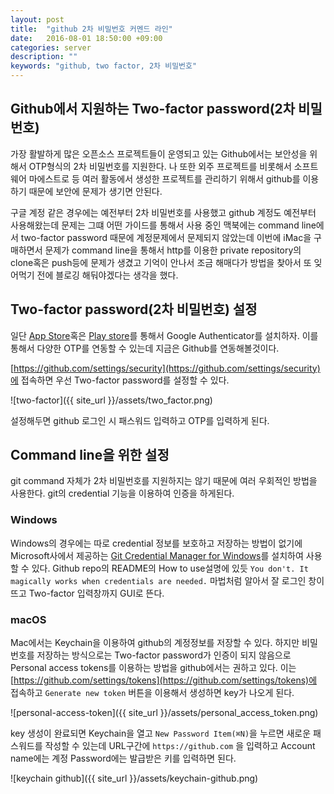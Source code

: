 ```yaml
---
layout: post
title:  "github 2차 비밀번호 커멘드 라인"
date:   2016-08-01 18:50:00 +09:00
categories: server
description: ""
keywords: "github, two factor, 2차 비밀번호"
---
```


## Github에서 지원하는 Two-factor password(2차 비밀번호)

가장 활발하게 많은 오픈소스 프로젝트들이 운영되고 있는 Github에서는 보안성을 위해서 OTP형식의 2차 비밀번호를 지원한다. 나 또한 외주 프로젝트를 비롯해서 소프트웨어 마에스트로 등 여러 활동에서 생성한 프로젝트를 관리하기 위해서 github를 이용하기 때문에 보안에 문제가 생기면 안된다.

구글 계정 같은 경우에는 예전부터 2차 비밀번호를 사용했고 github 계정도 예전부터 사용해왔는데 문제는 그떄 어떤 가이드를 통해서 사용 중인 맥북에는 command line에서 two-factor password 때문에 계정문제에서 문제되지 않았는데 이번에 iMac을 구매하면서 문제가 command line을 통해서 http를 이용한 private repository의 clone혹은 push등에 문제가 생겼고 기억이 안나서 조금 해매다가 방법을 찾아서 또 잊어먹기 전에 블로깅 해둬야겠다는 생각을 했다.


## Two-factor password(2차 비밀번호) 설정

일단 [App Store](https://itunes.apple.com/kr/app/google-authenticator/id388497605)혹은 [Play store](https://play.google.com/store/apps/details?id=com.google.android.apps.authenticator2)를 통해서 Google Authenticator를 설치하자. 이를 통해서 다양한 OTP를 연동할 수 있는데 지금은 Github를 연동해볼것이다.

[https://github.com/settings/security](https://github.com/settings/security)에 접속하면 우선 Two-factor password를 설정할 수 있다.

![two-factor]({{ site_url }}/assets/two_factor.png)

설정해두면 github 로그인 시 패스워드 입력하고 OTP를 입력하게 된다. 

## Command line을 위한 설정

git command 자체가 2차 비밀번호를 지원하지는 않기 때문에 여러 우회적인 방법을 사용한다. git의 credential 기능을 이용하여 인증을 하게된다. 

### Windows

Windows의 경우에는 따로 credential 정보를 보호하고 저장하는 방법이 없기에 Microsoft사에서 제공하는 [Git Credential Manager for Windows](https://github.com/Microsoft/Git-Credential-Manager-for-Windows)를 설치하여 사용할 수 있다. Github repo의 README의 How to use설명에 있듯 ```You don't. It magically works when credentials are needed.``` 마법처럼 알아서 잘 로그인 창이 뜨고 Two-factor 입력창까지 GUI로 뜬다.

### macOS

Mac에서는 Keychain을 이용하여 github의 계정정보를 저장할 수 있다. 하지만 비밀번호를 저장하는 방식으로는 Two-factor password가 인증이 되지 않음으로 Personal access tokens를 이용하는 방법을 github에서는 권하고 있다. 이는 [https://github.com/settings/tokens](https://github.com/settings/tokens)에 접속하고 ```Generate new token``` 버튼을 이용해서 생성하면 key가 나오게 된다.

![personal-access-token]({{ site_url }}/assets/personal_access_token.png)

key 생성이 완료되면 Keychain을 열고 ```New Password Item(⌘N)```을 누르면 새로운 패스워드를 작성할 수 있는데 URL구간에 ```https://github.com``` 을 입력하고 Account name에는 계정 Password에는 발급받은 키를 입력하면 된다.

![keychain github]({{ site_url }}/assets/keychain-github.png)
